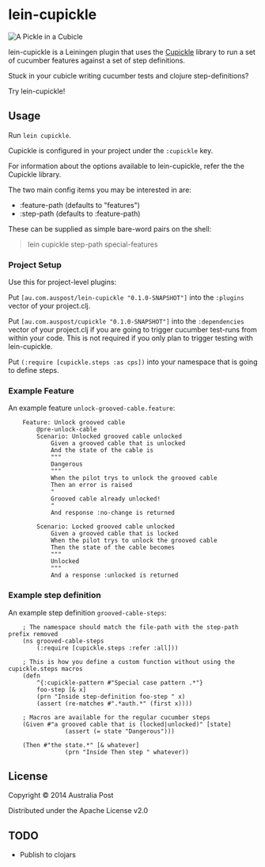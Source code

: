 # lein-cupickle

![A Pickle in a Cubicle](http://i.imgur.com/Ost19IX.png)

lein-cupickle is a Leiningen plugin that uses the [Cupickle](https://github.com/MyPost/cupickle)
library to run a set of cucumber features against a set of step definitions.

Stuck in your cubicle writing cucumber tests and clojure step-definitions?

Try lein-cupickle!


## Usage

Run `lein cupickle`.

Cupickle is configured in your project under the `:cupickle` key.

For information about the options available to lein-cupickle, refer
the the Cupickle library.

The two main config items you may be interested in are:

* :feature-path (defaults to "features")
* :step-path    (defaults to :feature-path)

These can be supplied as simple bare-word pairs on the shell:

> lein cupickle step-path special-features


### Project Setup

Use this for project-level plugins:

Put `[au.com.auspost/lein-cupickle "0.1.0-SNAPSHOT"]` into the `:plugins` vector of your project.clj.

Put `[au.com.auspost/cupickle "0.1.0-SNAPSHOT"]` into the `:dependencies`
vector of your project.clj if you are going to trigger cucumber test-runs from
within your code. This is not required if you only plan to trigger testing with
lein-cupickle.

Put `(:require [cupickle.steps :as cps])` into your namespace that is going to define steps.


### Example Feature

An example feature `unlock-grooved-cable.feature`:

		Feature: Unlock grooved cable
			@pre-unlock-cable
			Scenario: Unlocked grooved cable unlocked
				Given a grooved cable that is unlocked
				And the state of the cable is
				"""
				Dangerous
				"""
				When the pilot trys to unlock the grooved cable
				Then an error is raised
				"
				Grooved cable already unlocked!
				"
				And response :no-change is returned

			Scenario: Locked grooved cable unlocked
				Given a grooved cable that is locked
				When the pilot trys to unlock the grooved cable
				Then the state of the cable becomes
				"""
				Unlocked
				"""
				And a response :unlocked is returned

### Example step definition

An example step definition `grooved-cable-steps`:

		; The namespace should match the file-path with the step-path prefix removed
		(ns grooved-cable-steps
			(:require [cupickle.steps :refer :all]))

		; This is how you define a custom function without using the cupickle.steps macros
		(defn
			^{:cupickle-pattern #"Special case pattern .*"}
			foo-step [& x]
			(prn "Inside step-definition foo-step " x)
			(assert (re-matches #".*auth.*" (first x))))

		; Macros are available for the regular cucumber steps
		(Given #"a grooved cable that is (locked|unlocked)" [state]
					(assert (= state "Dangerous")))

		(Then #"the state.*" [& whatever]
					(prn "Inside Then step " whatever))


## License

Copyright © 2014 Australia Post

Distributed under the Apache License v2.0

## TODO

* Publish to clojars
